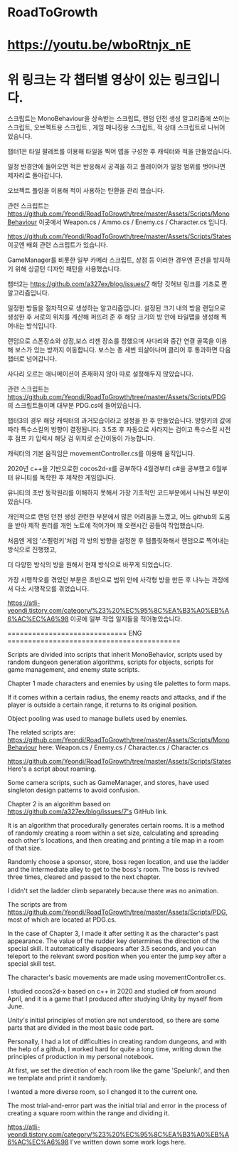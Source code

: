 # RoadToGrowth

# https://youtu.be/wboRtnjx_nE
# 위 링크는 각 챕터별 영상이 있는 링크입니다.

스크립트는 MonoBehaviour을 상속받는 스크립트, 랜덤 던전 생성 알고리즘에 쓰이는 스크립트, 오브젝트용 스크립트 , 게임 매니징용 스크립트, 적 상태 스크립트로 나뉘어 있습니다.

챕터1은 타일 팔레트를 이용해 타일을 찍어 맵을 구성한 후 캐릭터와 적을 만들었습니다.

일정 반경안에 들어오면 적은 반응해서 공격을 하고 플레이어가 일정 범위를 벗어나면 제자리로 돌아갑니다.

오브젝트 풀링을 이용해 적이 사용하는 탄환을 관리 했습니다.

관련 스크립트는 https://github.com/Yeondi/RoadToGrowth/tree/master/Assets/Scripts/MonoBehaviour 이곳에서 
Weapon.cs / Ammo.cs / Enemy.cs / Character.cs 입니다.

https://github.com/Yeondi/RoadToGrowth/tree/master/Assets/Scripts/States
이곳엔 배회 관련 스크립트가 있습니다.

GameManager를 비롯한 일부 카메라 스크립트, 상점 등 이러한 경우엔 혼선을 방지하기 위해
싱글턴 디자인 패턴을 사용했습니다.

챕터2는 https://github.com/a327ex/blog/issues/7
해당 깃허브 링크를 기초로 짠 알고리즘입니다.

일정한 방들을 절차적으로 생성하는 알고리즘입니다.
설정된 크기 내의 방을 랜덤으로 생성한 후 서로의 위치를 계산해 퍼뜨려 준 후
해당 크기의 방 안에 타일맵을 생성해 찍어내는 방식입니다.

랜덤으로 스폰장소와 상점,보스 리젠 장소를 정했으며
사다리와 중간 연결 골목을 이용해 보스가 있는 방까지 이동합니다.
보스는 총 세번 되살아나며 클리어 후 통과하면 다음 챕터로 넘어갑니다.

사다리 오르는 애니메이션이 존재하지 않아 따로 설정해두지 않았습니다.

관련 스크립트는 https://github.com/Yeondi/RoadToGrowth/tree/master/Assets/Scripts/PDG 의 스크립트들이며 대부분 PDG.cs에 들어있습니다.


챕터3의 경우 해당 캐릭터의 과거모습이라고 설정을 한 후 만들었습니다.
방향키의 값에 따라 특수스킬의 방향이 결정됩니다.
3.5초 후 자동으로 사라지는 검이고 특수스킬 시전 후 점프 키 입력시 해당 검 위치로 순간이동이 가능합니다.


캐릭터의 기본 움직임은 movementController.cs를 이용해 움직입니다.

2020년 c++을 기반으로한 cocos2d-x를 공부하다 4월경부터 c#을 공부했고 6월부터 유니티를 독학한 후 제작한 게임입니다.

유니티의 초반 동작원리를 이해하지 못해서 가장 기초적인 코드부분에서 나눠진 부분이 있습니다.

개인적으로 랜덤 던전 생성 관련한 부분에서 많은 어려움을 느꼈고, 어느 github의 도움을 받아 제작 원리를 개인 노트에 적어가며 꽤 오랜시간 공들여 작업했습니다.

처음엔 게임 '스펠렁키'처럼 각 방의 방향을 설정한 후 템플릿화해서 랜덤으로 찍어내는 방식으로 진행했고,

더 다양한 방식의 방을 원해서 현재 방식으로 바꾸게 되었습니다.

가장 시행착오를 겪었던 부분은 초반으로 범위 안에 사각형 방을 만든 후 나누는 과정에서 다소 시행착오를 겪었습니다.

https://atli-yeondi.tistory.com/category/%23%20%EC%95%8C%EA%B3%A0%EB%A6%AC%EC%A6%98 이곳에 일부 작업 일지들을 적어놓았습니다.



============================= ENG ==========================================

Scripts are divided into scripts that inherit MonoBehavior, scripts used by random dungeon generation algorithms, scripts for objects, scripts for game management, and enemy state scripts.

Chapter 1 made characters and enemies by using tile palettes to form maps.

If it comes within a certain radius, the enemy reacts and attacks, and if the player is outside a certain range, it returns to its original position.

Object pooling was used to manage bullets used by enemies.

The related scripts are: https://github.com/Yeondi/RoadToGrowth/tree/master/Assets/Scripts/MonoBehaviour here: Weapon.cs / Enemy.cs / Character.cs / Character.cs

https://github.com/Yeondi/RoadToGrowth/tree/master/Assets/Scripts/States Here's a script about roaming.

Some camera scripts, such as GameManager, and stores, have used singleton design patterns to avoid confusion.

Chapter 2 is an algorithm based on https://github.com/a327ex/blog/issues/7's GitHub link.

It is an algorithm that procedurally generates certain rooms. It is a method of randomly creating a room within a set size, calculating and spreading each other's locations, and then creating and printing a tile map in a room of that size.

Randomly choose a sponsor, store, boss regen location, and use the ladder and the intermediate alley to get to the boss's room. The boss is revived three times, cleared and passed to the next chapter.

I didn't set the ladder climb separately because there was no animation.

The scripts are from https://github.com/Yeondi/RoadToGrowth/tree/master/Assets/Scripts/PDG, most of which are located at PDG.cs.

In the case of Chapter 3, I made it after setting it as the character's past appearance. The value of the rudder key determines the direction of the special skill. It automatically disappears after 3.5 seconds, and you can teleport to the relevant sword position when you enter the jump key after a special skill test.

The character's basic movements are made using movementController.cs.

I studied cocos2d-x based on c++ in 2020 and studied c# from around April, and it is a game that I produced after studying Unity by myself from June.

Unity's initial principles of motion are not understood, so there are some parts that are divided in the most basic code part.

Personally, I had a lot of difficulties in creating random dungeons, and with the help of a github, I worked hard for quite a long time, writing down the principles of production in my personal notebook.

At first, we set the direction of each room like the game 'Spelunki', and then we template and print it randomly.

I wanted a more diverse room, so I changed it to the current one.

The most trial-and-error part was the initial trial and error in the process of creating a square room within the range and dividing it.

https://atli-yeondi.tistory.com/category/%23%20%EC%95%8C%EA%B3%A0%EB%A6%AC%EC%A6%98 I've written down some work logs here.

